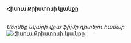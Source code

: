 **Հիսուս Քրիստոսի կյանքը**

\
_Սեղմեք նկարի վրա ֆիլմը դիտելու համար_
[![Հիսուս Քրիստոսի կյանքը](https://i.pinimg.com/736x/b2/35/14/b23514bf376c65eb71834d840129e7b2.jpg)](https://yandex.ru/video/preview/3095882051716702294)
